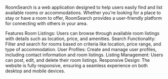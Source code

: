 
RoomSearch is a web application designed to help users easily find and list available rooms or accommodations. 
Whether you're looking for a place to stay or have a room to offer, RoomSearch provides a user-friendly platform for connecting with others in your area.

Features
Room Listings: Users can browse through available room listings with details such as location, price, and amenities.
Search Functionality: Filter and search for rooms based on criteria like location, price range, and type of accommodation.
User Profiles: Create and manage user profiles, including contact information and room listings.
Listing Management: Users can post, edit, and delete their room listings.
Responsive Design: The website is fully responsive, ensuring a seamless experience on both desktop and mobile devices.
